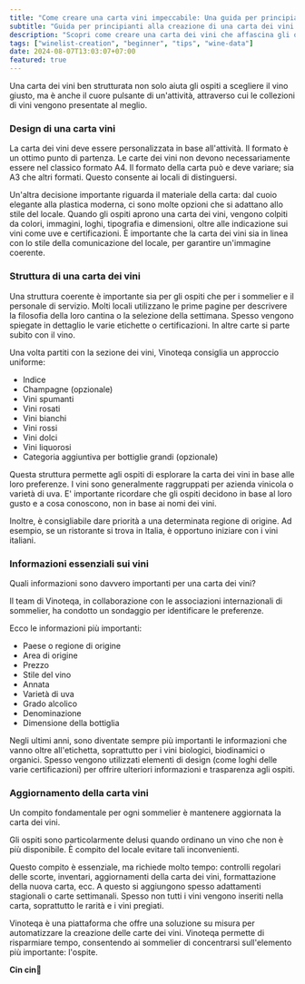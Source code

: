 ```yaml
---
title: "Come creare una carta vini impeccabile: Una guida per principianti"
subtitle: "Guida per principianti alla creazione di una carta dei vini impeccabile"
description: "Scopri come creare una carta dei vini che affascina gli ospiti con design, struttura e informazioni essenziali. Ottimi consigli per ristoranti e sommelier alle prime armi."
tags: ["winelist-creation", "beginner", "tips", "wine-data"]
date: 2024-08-07T13:03:07+07:00
featured: true
---
```


Una carta dei vini ben strutturata non solo aiuta gli ospiti a scegliere il vino giusto, ma è anche il cuore pulsante di un'attività, attraverso cui le collezioni di vini vengono presentate al meglio.


### Design di una carta vini

La carta dei vini deve essere personalizzata in base all'attività. Il formato è un ottimo punto di partenza. Le carte dei vini non devono necessariamente essere nel classico formato A4. Il formato della carta può e deve variare; sia A3 che altri formati. Questo consente ai locali di distinguersi.

Un'altra decisione importante riguarda il materiale della carta: dal cuoio elegante alla plastica moderna, ci sono molte opzioni che si adattano allo stile del locale.
Quando gli ospiti aprono una carta dei vini, vengono colpiti da colori, immagini, loghi, tipografia e dimensioni, oltre alle indicazione sui vini come uve e certificazioni. È importante che la carta dei vini sia in linea con lo stile della comunicazione del locale, per garantire un'immagine coerente.


### Struttura di una carta dei vini

Una struttura coerente è importante sia per gli ospiti che per i sommelier e il personale di servizio. Molti locali utilizzano le prime pagine per descrivere la filosofia della loro cantina o la selezione della settimana. Spesso vengono spiegate in dettaglio le varie etichette o certificazioni. In altre carte si parte subito con il vino.

Una volta partiti con la sezione dei vini, Vinoteqa consiglia un approccio uniforme:

- Indice
- Champagne (opzionale)
- Vini spumanti
- Vini rosati
- Vini bianchi
- Vini rossi
- Vini dolci
- Vini liquorosi
- Categoria aggiuntiva per bottiglie grandi (opzionale)

Questa struttura permette agli ospiti di esplorare la carta dei vini in base alle loro preferenze. I vini sono generalmente raggruppati per azienda vinicola o varietà di uva. E' importante ricordare che gli ospiti decidono in base al loro gusto e a cosa conoscono, non in base ai nomi dei vini. 

Inoltre, è consigliabile dare priorità a una determinata regione di origine. Ad esempio, se un ristorante si trova in Italia, è opportuno iniziare con i vini italiani.

### Informazioni essenziali sui vini

Quali informazioni sono davvero importanti per una carta dei vini?

Il team di Vinoteqa, in collaborazione con le associazioni internazionali di sommelier, ha condotto un sondaggio per identificare le preferenze.

Ecco le informazioni più importanti:

- Paese o regione di origine
- Area di origine
- Prezzo
- Stile del vino
- Annata
- Varietà di uva
- Grado alcolico
- Denominazione
- Dimensione della bottiglia

Negli ultimi anni, sono diventate sempre più importanti le informazioni che vanno oltre all'etichetta, soprattutto per i vini biologici, biodinamici o organici. Spesso vengono utilizzati elementi di design (come loghi delle varie certificazioni) per offrire ulteriori informazioni e trasparenza agli ospiti.

### Aggiornamento della carta vini

Un compito fondamentale per ogni sommelier è mantenere aggiornata la carta dei vini.

Gli ospiti sono particolarmente delusi quando ordinano un vino che non è più disponibile. È compito del locale evitare tali inconvenienti.

Questo compito è essenziale, ma richiede molto tempo: controlli regolari delle scorte, inventari, aggiornamenti della carta dei vini, formattazione della nuova carta, ecc. A questo si aggiungono spesso adattamenti stagionali o carte settimanali. Spesso non tutti i vini vengono inseriti nella carta, soprattutto le rarità e i vini pregiati.

Vinoteqa è una piattaforma che offre una soluzione su misura per automatizzare la creazione delle carte dei vini. Vinoteqa permette di risparmiare tempo, consentendo ai sommelier di concentrarsi sull'elemento più importante: l'ospite.

**Cin cin🍷**



